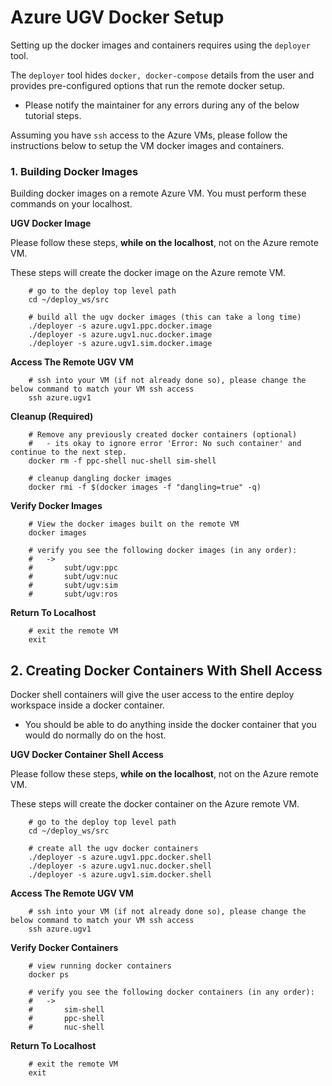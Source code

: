 # Azure UGV Docker Setup

Setting up the docker images and containers requires using the `deployer` tool. 

The `deployer` tool hides `docker, docker-compose` details from the user and provides pre-configured options that run the remote docker setup.

- Please notify the maintainer for any errors during any of the below tutorial steps.

Assuming you have `ssh` access to the Azure VMs, please follow the instructions below to setup the VM docker images and containers.

### 1. Building Docker Images

Building docker images on a remote Azure VM. You must perform these commands on your localhost.

**UGV Docker Image** 

Please follow these steps, **while on the localhost**, not on the Azure remote VM.

These steps will create the docker image on the Azure remote VM.

        # go to the deploy top level path
        cd ~/deploy_ws/src

        # build all the ugv docker images (this can take a long time)
        ./deployer -s azure.ugv1.ppc.docker.image
        ./deployer -s azure.ugv1.nuc.docker.image
        ./deployer -s azure.ugv1.sim.docker.image

**Access The Remote UGV VM** 

        # ssh into your VM (if not already done so), please change the below command to match your VM ssh access
        ssh azure.ugv1

**Cleanup (Required)**

        # Remove any previously created docker containers (optional)
        #   - its okay to ignore error 'Error: No such container' and continue to the next step.
        docker rm -f ppc-shell nuc-shell sim-shell

        # cleanup dangling docker images
        docker rmi -f $(docker images -f "dangling=true" -q)

**Verify Docker Images** 

        # View the docker images built on the remote VM
        docker images

        # verify you see the following docker images (in any order):
        #   ->
        #       subt/ugv:ppc
        #       subt/ugv:nuc
        #       subt/ugv:sim
        #       subt/ugv:ros

**Return To Localhost** 

        # exit the remote VM
        exit

## 2. Creating Docker Containers With Shell Access

Docker shell containers will give the user access to the entire deploy workspace inside a docker container.

- You should be able to do anything inside the docker container that you would do normally do on the host.

**UGV Docker Container Shell Access**

Please follow these steps, **while on the localhost**, not on the Azure remote VM.

These steps will create the docker container on the Azure remote VM.

        # go to the deploy top level path
        cd ~/deploy_ws/src

        # create all the ugv docker containers
        ./deployer -s azure.ugv1.ppc.docker.shell
        ./deployer -s azure.ugv1.nuc.docker.shell
        ./deployer -s azure.ugv1.sim.docker.shell

**Access The Remote UGV VM** 

        # ssh into your VM (if not already done so), please change the below command to match your VM ssh access
        ssh azure.ugv1

**Verify Docker Containers**

        # view running docker containers
        docker ps

        # verify you see the following docker containers (in any order):
        #   -> 
        #       sim-shell
        #       ppc-shell
        #       nuc-shell

**Return To Localhost** 

        # exit the remote VM
        exit
